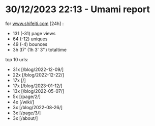 # 30/12/2023 22:13 - Umami report
for www.shifeiti.com [24h] :

 - 131 (-31) page views
 - 64 (-12) uniques
 - 49 (-4) bounces
 - 3h 37'  (1h 3' 3'') totaltime


top 10 urls:
 - 31x [/blog/2022-12-09/]
 - 22x [/blog/2022-12-22/]
 - 17x [/]
 - 17x [/blog/2023-01-12/]
 - 13x [/blog/2022-05-07/]
 - 5x [/page/2/]
 - 4x [/wiki/]
 - 3x [/blog/2022-08-26/]
 - 3x [/page/3/]
 - 3x [/about/]



